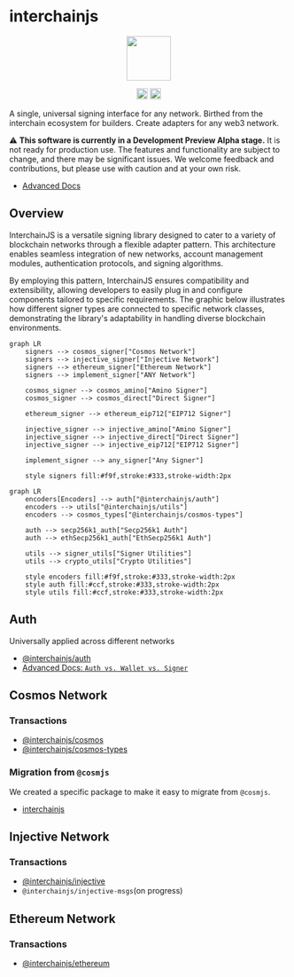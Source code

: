 # interchainjs

<p align="center">
  <img src="https://user-images.githubusercontent.com/545047/188804067-28e67e5e-0214-4449-ab04-2e0c564a6885.svg" width="80">
</p>

<p align="center" width="100%">
  <!-- <a href="https://github.com/cosmology-tech/interchainjs/actions/workflows/run-tests.yaml">
    <img height="20" src="https://github.com/cosmology-tech/interchainjs/actions/workflows/run-tests.yaml/badge.svg" />
  </a> -->
   <a href="https://github.com/cosmology-tech/interchainjs/blob/main/LICENSE-MIT"><img height="20" src="https://img.shields.io/badge/license-MIT-blue.svg"></a>
   <a href="https://github.com/cosmology-tech/interchainjs/blob/main/LICENSE-Apache"><img height="20" src="https://img.shields.io/badge/license-Apache-blue.svg"></a>
</p>

A single, universal signing interface for any network. Birthed from the interchain ecosystem for builders. Create adapters for any web3 network.

⚠️ **This software is currently in a Development Preview Alpha stage.** It is not ready for production use. The features and functionality are subject to change, and there may be significant issues. We welcome feedback and contributions, but please use with caution and at your own risk.

- [Advanced Docs](/docs/)

## Overview

InterchainJS is a versatile signing library designed to cater to a variety of blockchain networks through a flexible adapter pattern. This architecture enables seamless integration of new networks, account management modules, authentication protocols, and signing algorithms.

By employing this pattern, InterchainJS ensures compatibility and extensibility, allowing developers to easily plug in and configure components tailored to specific requirements. The graphic below illustrates how different signer types are connected to specific network classes, demonstrating the library's adaptability in handling diverse blockchain environments.

```mermaid
graph LR
    signers --> cosmos_signer["Cosmos Network"]
    signers --> injective_signer["Injective Network"]
    signers --> ethereum_signer["Ethereum Network"]
    signers --> implement_signer["ANY Network"]

    cosmos_signer --> cosmos_amino["Amino Signer"]
    cosmos_signer --> cosmos_direct["Direct Signer"]

    ethereum_signer --> ethereum_eip712["EIP712 Signer"]

    injective_signer --> injective_amino["Amino Signer"]
    injective_signer --> injective_direct["Direct Signer"]
    injective_signer --> injective_eip712["EIP712 Signer"]

    implement_signer --> any_signer["Any Signer"]

    style signers fill:#f9f,stroke:#333,stroke-width:2px
```

```mermaid
graph LR
    encoders[Encoders] --> auth["@interchainjs/auth"]
    encoders --> utils["@interchainjs/utils"]
    encoders --> cosmos_types["@interchainjs/cosmos-types"]

    auth --> secp256k1_auth["Secp256k1 Auth"]
    auth --> ethSecp256k1_auth["EthSecp256k1 Auth"]

    utils --> signer_utils["Signer Utilities"]
    utils --> crypto_utils["Crypto Utilities"]

    style encoders fill:#f9f,stroke:#333,stroke-width:2px
    style auth fill:#ccf,stroke:#333,stroke-width:2px
    style utils fill:#ccf,stroke:#333,stroke-width:2px
```

## Auth

Universally applied across different networks

- [@interchainjs/auth](/packages/auth/README.md)
- [Advanced Docs: `Auth vs. Wallet vs. Signer`](/docs/auth-wallet-signer.md)

## Cosmos Network

### Transactions

- [@interchainjs/cosmos](/networks/cosmos/README.md)
- [@interchainjs/cosmos-types](/networks/cosmos-msgs/README.md)

### Migration from `@cosmjs`

We created a specific package to make it easy to migrate from `@cosmjs`.

- [interchainjs](/networks/cosmjs/README.md)

## Injective Network

### Transactions

- [@interchainjs/injective](/networks/injective/README.md)
- `@interchainjs/injective-msgs`(on progress)

## Ethereum Network

### Transactions

- [@interchainjs/ethereum](/networks/ethereum/README.md)
